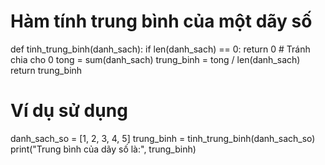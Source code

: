# Hàm tính trung bình của một dãy số
def tinh_trung_binh(danh_sach):
    if len(danh_sach) == 0:
        return 0  # Tránh chia cho 0
    tong = sum(danh_sach)
    trung_binh = tong / len(danh_sach)
    return trung_binh

# Ví dụ sử dụng
danh_sach_so = [1, 2, 3, 4, 5]
trung_binh = tinh_trung_binh(danh_sach_so)
print("Trung bình của dãy số là:", trung_binh)
